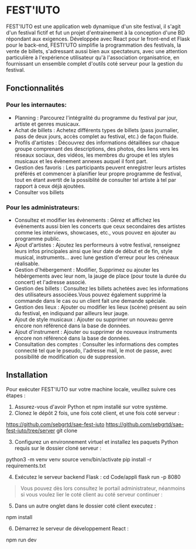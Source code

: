 # FEST'IUTO

FEST'IUTO est une application web dynamique d'un site  festival, il s'agit d'un festival fictif et fut un projet d'entrainement à la conception d'une BD répondant aux exigences. Développée avec React pour le front-end et Flask pour le back-end, FESTI'UTO simplifie la programmation des festivals, la vente de billets, s'adressant aussi bien aux spectateurs, avec une attention particulière à l'expérience utilisateur qu'à l'association organisatrice, en fournissant un ensemble complet d'outils coté serveur pour la gestion du festival.

## Fonctionnalités

### Pour les internautes:

- Planning : Parcourez l'intégralité du programme du festival par jour, artiste et genres musicaux.
- Achat de billets : Achetez différents types de billets (pass journalier, pass de deux jours, accès complet au festival, etc.) de façon fluide.
- Profils d'artistes : Découvrez des informations détaillées sur chaque groupe comprenant des descriptions, des photos, des liens vers les réseaux sociaux, des vidéos, les membres du groupe et les styles musicaux et les évènement annexes auquel il font part.
- Gestion des favoris : Les participants peuvent enregistrer leurs artistes préférés et commencer à planifier leur propre programme de festival, tout en étant avertit de la possiblité de consulter tel artiste à tel par rapport à ceux déjà ajoutées.
- Consulter vos billets 

### Pour les administrateurs:

- Consultez et modifier les évènements : Gérez et affichez les évènements aussi bien les concerts que ceux secondaires des artistes comme les interviews, showcases, etc., vous pouvez en ajouter au programme public.
- Ajout d'artistes : Ajoutez les performeurs à votre festival, renseignez leurs infos principales ainsi que leur date de début et de fin, style musical, instruments... avec lune gestion d'erreur pour les créneaux réalisable.
- Gestion d'hébergement : Modifier, Supprimez ou ajouter les hébèrgements avec leur nom, la jauge de place (pour toute la durée du concert) et l'adresse associé.
- Gestion des billets : Consultez les billets achetées avec les informations des utilisateurs associées.Vous pouvez également supprimé la commande dans le cas ou un client fait une demande spéciale.
- Gestion des lieux : Ajouter ou modifier les lieux (scène) présent au sein du festival, en indiquand par ailleurs leur jauge.
- Ajout de style musicaux : Ajouter ou supprimer un nouveau genre encore non référencé dans la base de données.
- Ajout d'instrument : Ajouter ou supprimer de nouveaux instruments encore non référencé dans la base de données.
- Consultation des comptes : Consulter les informations des comptes connecté tel que le pseudo, l'adresse mail, le mot de passe, avec possibilité de modification ou de suppression.



## Installation

Pour exécuter FEST'IUTO sur votre machine locale, veuillez suivre ces étapes : 

1. Assurez-vous d'avoir Python et npm installé sur votre système.
2. Clonez le dépôt 2 fois, une fois coté client, et une fois coté serveur :

https://github.com/sebgrtd/sae-fest-iuto
https://github.com/sebgrtd/sae-fest-iuto/tree/server
git clone 

3. Configurez un environnement virtuel et installez les paquets Python requis sur le dossier cloné serveur :

python3 -m venv venv
source venv/bin/activate
pip install -r requirements.txt


4. Exécutez le serveur backend Flask :
cd Code/appli
flask run -p 8080

>Vous pouvez dès lors consultez le portail administrateur, néanmoins si vous voulez lier le coté client au coté serveur continuer :


5. Dans un autre onglet dans le dossier coté client executez :

npm install

6. Démarrez le serveur de développement React :

npm run dev


